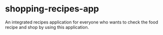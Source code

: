 # shopping-recipes-app
An integrated recipes application for everyone who wants to check the food recipe and shop by using this application.
